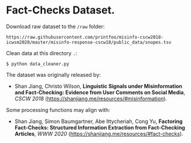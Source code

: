 # Fact-Checks Dataset.

Download raw dataset to the `/raw` folder:
```
https://raw.githubusercontent.com/printfoo/misinfo-cscw2018-icwsm2020/master/misinfo-response-cscw18/public_data/snopes.tsv
```

Clean data at this directory `.`:
```
$ python data_cleaner.py
```

The dataset was originally released by:  
- Shan Jiang, Christo Wilson, **Linguistic Signals under Misinformation and Fact-Checking: Evidence from User Comments on Social Media**, *CSCW 2018* (https://shanjiang.me/resources/#misinformation).

Some processing functions may align with:
- Shan Jiang, Simon Baumgartner, Abe Ittycheriah, Cong Yu, **Factoring Fact-Checks: Structured Information Extraction from Fact-Checking Articles**, *WWW 2020* (https://shanjiang.me/resources/#fact-checks).
